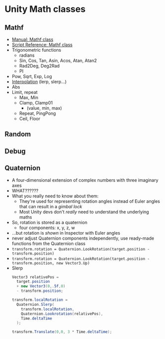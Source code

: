 # Unity Math classes

## Mathf
  * [Manual: Mathf class](https://docs.unity3d.com/Manual/class-Mathf.html)
  * [Script Reference: Mathf class](https://docs.unity3d.com/ScriptReference/Mathf.html)
  * Trigonometric functions
    * radians
    * Sin, Cos, Tan, Asin, Acos, Atan, Atan2
    * Rad2Deg, Deg2Rad
    * PI
  * Pow, Sqrt, Exp, Log
  * [Interpolation](4-interpolation.md) (lerp, slerp...)
  * Abs
  * Limit, repeat
    * Max, Min
    * Clamp, Clamp01
      * (value, min, max)
    * Repeat, PingPong
    * Ceil, Floor

## Random

## Debug

## Quaternion
  * A four-dimensional extension of complex numbers with three imaginary axes
  * WHAT??????
  * What you really need to know about them:
    * They're used for representing rotation angles instead of Euler angles that can result in a _gimbal lock_
    * Most Unity devs don't _really_ need to understand the underlying maths
  * So, rotation is stored as a quaternion
    * four components: x, y, z, w
  * ...but rotation is _shown_ in Inspector with Euler angles
  * never adjust Quaternion components independently, use ready-made functions from the Quaternion class
  * `transform.rotation = Quaternion.LookRotation(target.position - transform.position)`
  * `transform.rotation = Quaternion.LookRotation(target.position - transform.position, new Vector3.Up)`
 * Slerp
    ```c#
    Vector3 relativePos = 
      target.position
      + new Vector3(0,.5f,0)
      - transform.position;

    transform.localRotation = 
      Quaternion.Slerp(
        transform.localRotation,
        Quaternion.Lookrotation(relativePos),
        Time.deltaTime
      );

    transform.Translate(0,0, 3 * Time.deltaTime);
    ```
